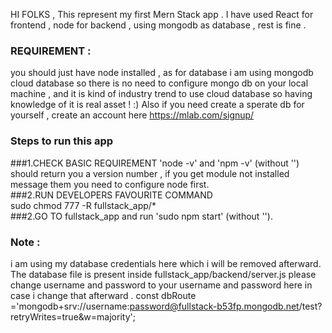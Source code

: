 HI FOLKS ,  This represent my first Mern Stack app . I have used React for frontend , node for backend , using mongodb as database , rest is fine .<br>

### REQUIREMENT : 
you should just have node installed , as for database i am using mongodb cloud database so there is no need to configure mongo db on your local machine , and it is kind of industry trend to use cloud database so having knowledge of it is real asset ! :)
Also if you need create a sperate db for yourself , create an account here https://mlab.com/signup/<br>

### Steps to run this app 

###1.CHECK BASIC REQUIREMENT 
'node -v' and 'npm -v' (without '') should return you a version number , if you get module not installed message them you need to configure node first.<br>
###2.RUN DEVELOPERS FAVOURITE COMMAND<br> 
sudo chmod 777 -R fullstack_app/* <br>
###2.GO TO 
fullstack_app and run  'sudo npm start'  (without '').<br>



### Note : 

i am using my database credentials here which i will be removed afterward. 
The database file is present inside fullstack_app/backend/server.js please change username and password to your username and password here in case i change that afterward . 
const dbRoute ='mongodb+srv://username:password@fullstack-b53fp.mongodb.net/test?retryWrites=true&w=majority';


